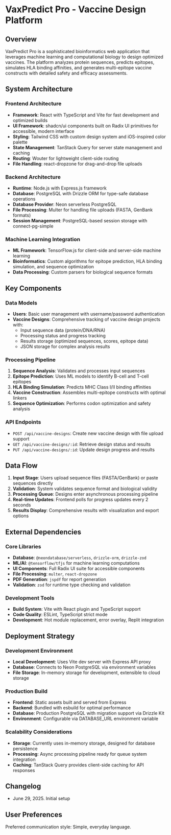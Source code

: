 # VaxPredict Pro - Vaccine Design Platform

## Overview

VaxPredict Pro is a sophisticated bioinformatics web application that leverages machine learning and computational biology to design optimized vaccines. The platform analyzes protein sequences, predicts epitopes, simulates HLA binding affinities, and generates multi-epitope vaccine constructs with detailed safety and efficacy assessments.

## System Architecture

### Frontend Architecture
- **Framework**: React with TypeScript and Vite for fast development and optimized builds
- **UI Framework**: shadcn/ui components built on Radix UI primitives for accessible, modern interface
- **Styling**: Tailwind CSS with custom design system and iOS-inspired color palette
- **State Management**: TanStack Query for server state management and caching
- **Routing**: Wouter for lightweight client-side routing
- **File Handling**: react-dropzone for drag-and-drop file uploads

### Backend Architecture
- **Runtime**: Node.js with Express.js framework
- **Database**: PostgreSQL with Drizzle ORM for type-safe database operations
- **Database Provider**: Neon serverless PostgreSQL
- **File Processing**: Multer for handling file uploads (FASTA, GenBank formats)
- **Session Management**: PostgreSQL-based session storage with connect-pg-simple

### Machine Learning Integration
- **ML Framework**: TensorFlow.js for client-side and server-side machine learning
- **Bioinformatics**: Custom algorithms for epitope prediction, HLA binding simulation, and sequence optimization
- **Data Processing**: Custom parsers for biological sequence formats

## Key Components

### Data Models
- **Users**: Basic user management with username/password authentication
- **Vaccine Designs**: Comprehensive tracking of vaccine design projects with:
  - Input sequence data (protein/DNA/RNA)
  - Processing status and progress tracking
  - Results storage (optimized sequences, scores, epitope data)
  - JSON storage for complex analysis results

### Processing Pipeline
1. **Sequence Analysis**: Validates and processes input sequences
2. **Epitope Prediction**: Uses ML models to identify B-cell and T-cell epitopes
3. **HLA Binding Simulation**: Predicts MHC Class I/II binding affinities
4. **Vaccine Construction**: Assembles multi-epitope constructs with optimal linkers
5. **Sequence Optimization**: Performs codon optimization and safety analysis

### API Endpoints
- `POST /api/vaccine-designs`: Create new vaccine design with file upload support
- `GET /api/vaccine-designs/:id`: Retrieve design status and results
- `PUT /api/vaccine-designs/:id`: Update design progress and results

## Data Flow

1. **Input Stage**: Users upload sequence files (FASTA/GenBank) or paste sequences directly
2. **Validation**: System validates sequence format and biological validity
3. **Processing Queue**: Designs enter asynchronous processing pipeline
4. **Real-time Updates**: Frontend polls for progress updates every 2 seconds
5. **Results Display**: Comprehensive results with visualization and export options

## External Dependencies

### Core Libraries
- **Database**: `@neondatabase/serverless`, `drizzle-orm`, `drizzle-zod`
- **ML/AI**: `@tensorflow/tfjs` for machine learning computations
- **UI Components**: Full Radix UI suite for accessible components
- **File Processing**: `multer`, `react-dropzone`
- **PDF Generation**: `jspdf` for report generation
- **Validation**: `zod` for runtime type checking and validation

### Development Tools
- **Build System**: Vite with React plugin and TypeScript support
- **Code Quality**: ESLint, TypeScript strict mode
- **Development**: Hot module replacement, error overlay, Replit integration

## Deployment Strategy

### Development Environment
- **Local Development**: Uses Vite dev server with Express API proxy
- **Database**: Connects to Neon PostgreSQL via environment variables
- **File Storage**: In-memory storage for development, extensible to cloud storage

### Production Build
- **Frontend**: Static assets built and served from Express
- **Backend**: Bundled with esbuild for optimal performance
- **Database**: Production PostgreSQL with migration support via Drizzle Kit
- **Environment**: Configurable via DATABASE_URL environment variable

### Scalability Considerations
- **Storage**: Currently uses in-memory storage, designed for database persistence
- **Processing**: Async processing pipeline ready for queue system integration
- **Caching**: TanStack Query provides client-side caching for API responses

## Changelog

- June 29, 2025. Initial setup

## User Preferences

Preferred communication style: Simple, everyday language.